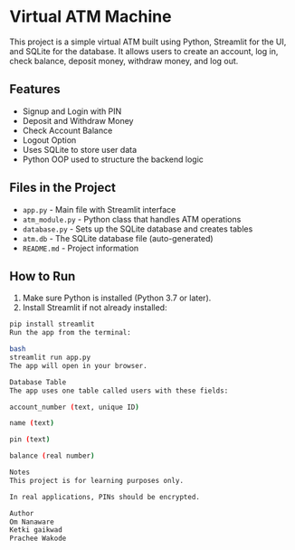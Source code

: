# Virtual ATM Machine

This project is a simple virtual ATM built using Python, Streamlit for the UI, and SQLite for the database. It allows users to create an account, log in, check balance, deposit money, withdraw money, and log out.

## Features

- Signup and Login with PIN
- Deposit and Withdraw Money
- Check Account Balance
- Logout Option
- Uses SQLite to store user data
- Python OOP used to structure the backend logic

## Files in the Project

- `app.py` - Main file with Streamlit interface
- `atm_module.py` - Python class that handles ATM operations
- `database.py` - Sets up the SQLite database and creates tables
- `atm.db` - The SQLite database file (auto-generated)
- `README.md` - Project information

## How to Run

1. Make sure Python is installed (Python 3.7 or later).
2. Install Streamlit if not already installed:

```bash
pip install streamlit
Run the app from the terminal:

bash
streamlit run app.py
The app will open in your browser.

Database Table
The app uses one table called users with these fields:

account_number (text, unique ID)

name (text)

pin (text)

balance (real number)

Notes
This project is for learning purposes only.

In real applications, PINs should be encrypted.

Author
Om Nanaware
Ketki gaikwad
Prachee Wakode
